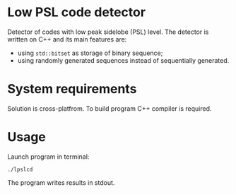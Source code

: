 Low PSL code detector
=====================
Detector of codes with low peak sidelobe (PSL) level.
The detector is written on C++ and its main features are:
 - using `std::bitset` as storage of binary sequence;
 - using randomly generated sequences instead of sequentially generated.



System requirements
===================
Solution is cross-platfrom.
To build program C++ compiler is required.



Usage
=====
Launch program in terminal:
```
./lpslcd
```
The program writes results in stdout.
